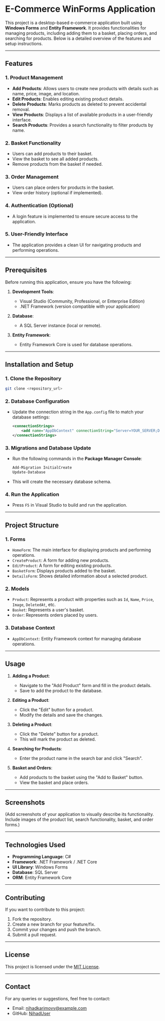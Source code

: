 # E-Commerce WinForms Application

This project is a desktop-based e-commerce application built using **Windows Forms** and **Entity Framework**. It provides functionalities for managing products, including adding them to a basket, placing orders, and searching for products. Below is a detailed overview of the features and setup instructions.

---

## Features

### 1. **Product Management**
   - **Add Products**: Allows users to create new products with details such as name, price, image, and location.
   - **Edit Products**: Enables editing existing product details.
   - **Delete Products**: Marks products as deleted to prevent accidental removal.
   - **View Products**: Displays a list of available products in a user-friendly interface.
   - **Search Products**: Provides a search functionality to filter products by name.

### 2. **Basket Functionality**
   - Users can add products to their basket.
   - View the basket to see all added products.
   - Remove products from the basket if needed.

### 3. **Order Management**
   - Users can place orders for products in the basket.
   - View order history (optional if implemented).

### 4. **Authentication (Optional)**
   - A login feature is implemented to ensure secure access to the application.

### 5. **User-Friendly Interface**
   - The application provides a clean UI for navigating products and performing operations.

---

## Prerequisites

Before running this application, ensure you have the following:

1. **Development Tools**:
   - Visual Studio (Community, Professional, or Enterprise Edition)
   - .NET Framework (version compatible with your application)
   
2. **Database**:
   - A SQL Server instance (local or remote).

3. **Entity Framework**:
   - Entity Framework Core is used for database operations.

---

## Installation and Setup

### 1. **Clone the Repository**
   ```bash
   git clone <repository_url>
   ```

### 2. **Database Configuration**
   - Update the connection string in the `App.config` file to match your database settings:
     ```xml
     <connectionStrings>
         <add name="AppDbContext" connectionString="Server=YOUR_SERVER;Database=YOUR_DATABASE;Trusted_Connection=True;" providerName="System.Data.SqlClient" />
     </connectionStrings>
     ```

### 3. **Migrations and Database Update**
   - Run the following commands in the **Package Manager Console**:
     ```bash
     Add-Migration InitialCreate
     Update-Database
     ```
   - This will create the necessary database schema.

### 4. **Run the Application**
   - Press `F5` in Visual Studio to build and run the application.

---

## Project Structure

### 1. **Forms**
   - `HomeForm`: The main interface for displaying products and performing operations.
   - `CreateProduct`: A form for adding new products.
   - `EditProduct`: A form for editing existing products.
   - `BasketForm`: Displays products added to the basket.
   - `DetailsForm`: Shows detailed information about a selected product.

### 2. **Models**
   - `Product`: Represents a product with properties such as `Id`, `Name`, `Price`, `Image`, `DeletedAt`, etc.
   - `Basket`: Represents a user's basket.
   - `Order`: Represents orders placed by users.

### 3. **Database Context**
   - `AppDbContext`: Entity Framework context for managing database operations.

---

## Usage

1. **Adding a Product**:
   - Navigate to the "Add Product" form and fill in the product details.
   - Save to add the product to the database.

2. **Editing a Product**:
   - Click the "Edit" button for a product.
   - Modify the details and save the changes.

3. **Deleting a Product**:
   - Click the "Delete" button for a product.
   - This will mark the product as deleted.

4. **Searching for Products**:
   - Enter the product name in the search bar and click "Search".

5. **Basket and Orders**:
   - Add products to the basket using the "Add to Basket" button.
   - View the basket and place orders.

---

## Screenshots

(Add screenshots of your application to visually describe its functionality. Include images of the product list, search functionality, basket, and order forms.)

---

## Technologies Used

- **Programming Language**: C#
- **Framework**: .NET Framework / .NET Core
- **UI Library**: Windows Forms
- **Database**: SQL Server
- **ORM**: Entity Framework Core

---

## Contributing

If you want to contribute to this project:

1. Fork the repository.
2. Create a new branch for your feature/fix.
3. Commit your changes and push the branch.
4. Submit a pull request.

---

## License

This project is licensed under the [MIT License](LICENSE).

---

## Contact

For any queries or suggestions, feel free to contact:

- Email: nihadkarimovv@example.com
- GitHub: [NihadUser](https://github.com/NihadUser)

